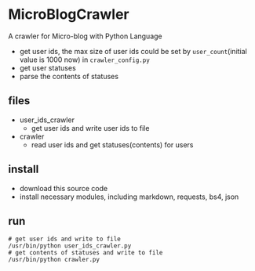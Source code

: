# MicroBlogCrawler
A crawler for Micro-blog with Python Language

* get user ids, the max size of user ids could be set by `user_count`(initial value is 1000 now) in `crawler_config.py`
* get user statuses
* parse the contents of statuses

## files

* user_ids_crawler
	* get user ids and write user ids to file
* crawler
	* read user ids and get statuses(contents) for users

## install
* download this source code
* install necessary modules, including markdown, requests, bs4, json

## run
	# get user ids and write to file
	/usr/bin/python user_ids_crawler.py 
	# get contents of statuses and write to file
	/usr/bin/python crawler.py